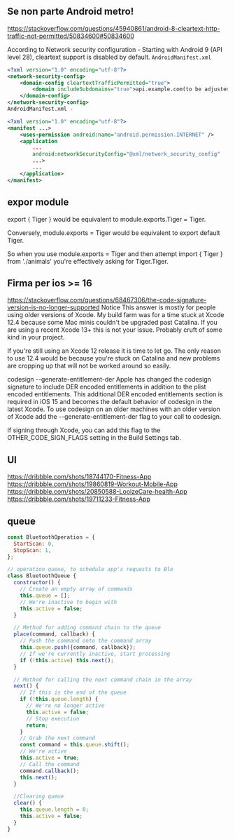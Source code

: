 ## Se non parte Android metro!

https://stackoverflow.com/questions/45940861/android-8-cleartext-http-traffic-not-permitted/50834600#50834600

According to Network security configuration -
Starting with Android 9 (API level 28), cleartext support is disabled by default.
`AndroidManifest.xml`

```xml
<?xml version="1.0" encoding="utf-8"?>
<network-security-config>
    <domain-config cleartextTrafficPermitted="true">
        <domain includeSubdomains="true">api.example.com(to be adjusted)</domain>
    </domain-config>
</network-security-config>
AndroidManifest.xml -

<?xml version="1.0" encoding="utf-8"?>
<manifest ...>
    <uses-permission android:name="android.permission.INTERNET" />
    <application
        ...
        android:networkSecurityConfig="@xml/network_security_config"
        ...>
        ...
    </application>
</manifest>
```

## expor module

export { Tiger } would be equivalent to module.exports.Tiger = Tiger.

Conversely, module.exports = Tiger would be equivalent to export default Tiger.

So when you use module.exports = Tiger and then attempt import { Tiger } from './animals' you're effectively asking for Tiger.Tiger.

## Firma per ios >= 16

https://stackoverflow.com/questions/68467306/the-code-signature-version-is-no-longer-supported
Notice
This answer is mostly for people using older versions of Xcode. My build farm was for a time stuck at Xcode 12.4 because some Mac minis couldn't be upgraded past Catalina. If you are using a recent Xcode 13+ this is not your issue. Probably cruft of some kind in your project.

If you're still using an Xcode 12 release it is time to let go. The only reason to use 12.4 would be because you're stuck on Catalina and new problems are cropping up that will not be worked around so easily.

codesign --generate-entitlement-der
Apple has changed the codesign signature to include DER encoded entitlements in addition to the plist encoded entitlements. This additional DER encoded entitlements section is required in iOS 15 and becomes the default behavior of codesign in the latest Xcode. To use codesign on an older machines with an older version of Xcode add the --generate-entitlement-der flag to your call to codesign.

If signing through Xcode, you can add this flag to the OTHER_CODE_SIGN_FLAGS setting in the Build Settings tab.

## UI

https://dribbble.com/shots/18744170-Fitness-App
https://dribbble.com/shots/19860819-Workout-Mobile-App
https://dribbble.com/shots/20850588-LooizeCare-health-App
https://dribbble.com/shots/19711233-Fitness-App

## queue

```js
const BluetoothOperation = {
  StartScan: 0,
  StopScan: 1,
};

// operation queue, to schedule app's requests to Ble
class BluetoothQueue {
  constructor() {
    // Create an empty array of commands
    this.queue = [];
    // We're inactive to begin with
    this.active = false;
  }

  // Method for adding command chain to the queue
  place(command, callback) {
    // Push the command onto the command array
    this.queue.push({command, callback});
    // If we're currently inactive, start processing
    if (!this.active) this.next();
  }

  // Method for calling the next command chain in the array
  next() {
    // If this is the end of the queue
    if (!this.queue.length) {
      // We're no longer active
      this.active = false;
      // Stop execution
      return;
    }
    // Grab the next command
    const command = this.queue.shift();
    // We're active
    this.active = true;
    // Call the command
    command.callback();
    this.next();
  }

  //Clearing queue
  clear() {
    this.queue.length = 0;
    this.active = false;
  }
}
```
